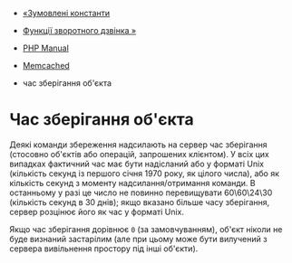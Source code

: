 - [«Зумовлені константи](memcached.constants.md)
- [Функції зворотного дзвінка »](memcached.callbacks.md)

- [PHP Manual](index.md)
- [Memcached](book.memcached.md)
- час зберігання об'єкта

# Час зберігання об'єкта

Деякі команди збереження надсилають на сервер час зберігання
(стосовно об'єктів або операцій, запрошених клієнтом). У всіх
цих випадках фактичний час має бути надісланий або у форматі
Unix (кількість секунд із першого січня 1970 року, як цілого числа), або
як кількість секунд з моменту надсилання/отримання команди. В останньому
у разі це число не повинно перевищувати 60\60\24\30 (кількість секунд в
30 днів); якщо вказано більше часу зберігання, сервер розцінює його
як час у форматі Unix.

Якщо час зберігання дорівнює `0` (за замовчуванням), об'єкт ніколи не буде
визнаний застарілим (але при цьому може бути вилучений з сервера
вивільнення простору під інші об'єкти).
